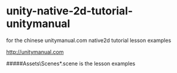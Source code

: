unity-native-2d-tutorial-unitymanual
====================================

for the chinese unitymanual.com  native2d tutorial lesson examples

http://unitymanual.com

#####Assets\Scenes\*.scene is the lesson examples